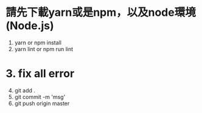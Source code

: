
# 請先下載yarn或是npm，以及node環境(Node.js)
1. yarn or npm install
2. yarn lint or npm run lint
# 3. fix all error
4. git add .
5. git commit -m 'msg'
6. git push origin master